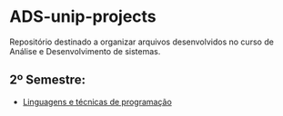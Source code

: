 # ADS-unip-projects
Repositório destinado a organizar arquivos desenvolvidos no curso de Análise e Desenvolvimento de sistemas.

## 2º Semestre: ##
  - [Linguagens e técnicas de programação](https://github.com/ghl0pes/ADS-unip-projects/tree/main/2022-02-iniciacao-a-programacao)
